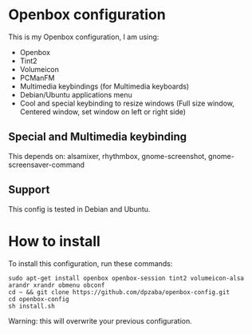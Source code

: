 Openbox configuration
=====================

This is my Openbox configuration, I am using:

- Openbox
- Tint2
- Volumeicon
- PCManFM
- Multimedia keybindings (for Multimedia keyboards)
- Debian/Ubuntu applications menu
- Cool and special keybinding to resize windows (Full size window, Centered window, set window on left or right side)


## Special and Multimedia keybinding

This depends on: alsamixer, rhythmbox, gnome-screenshot, gnome-screensaver-command

## Support

This config is tested in Debian and Ubuntu.

# How to install

To install this configuration, run these commands:

```
sudo apt-get install openbox openbox-session tint2 volumeicon-alsa arandr xrandr obmenu obconf
cd ~ && git clone https://github.com/dpzaba/openbox-config.git
cd openbox-config
sh install.sh
```

Warning: this will overwrite your previous configuration.
